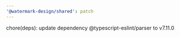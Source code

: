 ```yaml
---
'@watermark-design/shared': patch
---
```


chore(deps): update dependency @typescript-eslint/parser to v7.11.0
